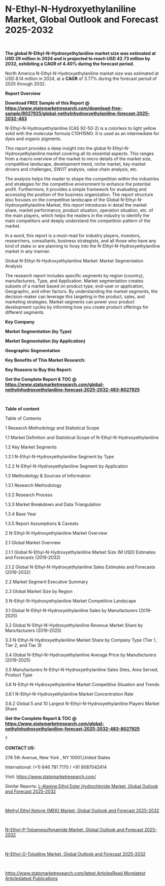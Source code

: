 <h1>N-Ethyl-N-Hydroxyethylaniline Market, Global Outlook and Forecast 2025-2032</h1><br/><p><strong>The global N-Ethyl-N-Hydroxyethylaniline market size was estimated at USD 29 million in 2024 and is projected to reach USD 42.73 million by 2032, exhibiting a <strong>CAGR</strong> of 4.40% during the forecast period.</strong></p>
 
 
 
 <p>North America N-Ethyl-N-Hydroxyethylaniline market size was estimated at USD 8.14 million in 2024, at a <strong>CAGR</strong> of 3.77% during the forecast period of 2025 through 2032.</p>
 
 
 
 <p><strong>Report Overview</strong></p>
 
 
 
 <p><strong>Download FREE Sample of this Report @ <a href="https://www.statsmarketresearch.com/download-free-sample/8027925/global-nethylnhydroxyethylaniline-forecast-2025-2032-483">https://www.statsmarketresearch.com/download-free-sample/8027925/global-nethylnhydroxyethylaniline-forecast-2025-2032-483</a></strong></p>
 
 
 
 <p>N-Ethyl-N-Hydroxyethylaniline (CAS 92-50-2) is a colorless to light yellow solid with the molecular formula C10H15NO. It is used as an intermediate for dyes and organic pigments.</p>
 
 
 
 <p>This report provides a deep insight into the global N-Ethyl-N-Hydroxyethylaniline market covering all its essential aspects. This ranges from a macro overview of the market to micro details of the market size, competitive landscape, development trend, niche market, key market drivers and challenges, SWOT analysis, value chain analysis, etc.</p>
 
 
 
 <p>The analysis helps the reader to shape the competition within the industries and strategies for the competitive environment to enhance the potential profit. Furthermore, it provides a simple framework for evaluating and accessing the position of the business organization. The report structure also focuses on the competitive landscape of the Global N-Ethyl-N-Hydroxyethylaniline Market, this report introduces in detail the market share, market performance, product situation, operation situation, etc. of the main players, which helps the readers in the industry to identify the main competitors and deeply understand the competition pattern of the market.</p>
 
 
 
 <p>In a word, this report is a must-read for industry players, investors, researchers, consultants, business strategists, and all those who have any kind of stake or are planning to foray into the N-Ethyl-N-Hydroxyethylaniline market in any manner.</p>
 
 
 
 <p>Global N-Ethyl-N-Hydroxyethylaniline Market: Market Segmentation Analysis</p>
 
 
 
 <p>The research report includes specific segments by region (country), manufacturers, Type, and Application. Market segmentation creates subsets of a market based on product type, end-user or application, Geographic, and other factors. By understanding the market segments, the decision-maker can leverage this targeting in the product, sales, and marketing strategies. Market segments can power your product development cycles by informing how you create product offerings for different segments.</p>
 
 
 
 <p><strong>Key Company</strong></p>
 
 
 
 <p><strong>Market Segmentation (by Type)</strong></p>
 
 
 
 <p><strong>Market Segmentation (<strong>by Application</strong>)</strong></p>
 
 
 
 <p><strong>Geographic Segmentation</strong></p>
 
 
 
 <p><strong>Key Benefits of This Market Research:</strong></p>
 
 
 
 <p><strong>Key <strong>Reasons to Buy</strong> this Report:</strong></p>
 
 
 
 <div><b>Get the Complete Report & TOC @ <a href="https://www.statsmarketresearch.com/global-nethylnhydroxyethylaniline-forecast-2025-2032-483-8027925">https://www.statsmarketresearch.com/global-nethylnhydroxyethylaniline-forecast-2025-2032-483-8027925</a></b></div>
 
 
 
 <p><br />
 
 <b>Table of content</b></p>
 
 
 
 <p>Table of Contents<br />
 
 1 Research Methodology and Statistical Scope<br />
 
 1.1 Market Definition and Statistical Scope of N-Ethyl-N-Hydroxyethylaniline<br />
 
 1.2 Key Market Segments<br />
 
 1.2.1 N-Ethyl-N-Hydroxyethylaniline Segment by Type<br />
 
 1.2.2 N-Ethyl-N-Hydroxyethylaniline Segment by Application<br />
 
 1.3 Methodology & Sources of Information<br />
 
 1.3.1 Research Methodology<br />
 
 1.3.2 Research Process<br />
 
 1.3.3 Market Breakdown and Data Triangulation<br />
 
 1.3.4 Base Year<br />
 
 1.3.5 Report Assumptions & Caveats<br />
 
 2 N-Ethyl-N-Hydroxyethylaniline Market Overview<br />
 
 2.1 Global Market Overview<br />
 
 2.1.1 Global N-Ethyl-N-Hydroxyethylaniline Market Size (M USD) Estimates and Forecasts (2019-2032)<br />
 
 2.1.2 Global N-Ethyl-N-Hydroxyethylaniline Sales Estimates and Forecasts (2019-2032)<br />
 
 2.2 Market Segment Executive Summary<br />
 
 2.3 Global Market Size by Region<br />
 
 3 N-Ethyl-N-Hydroxyethylaniline Market Competitive Landscape<br />
 
 3.1 Global N-Ethyl-N-Hydroxyethylaniline Sales by Manufacturers (2019-2025)<br />
 
 3.2 Global N-Ethyl-N-Hydroxyethylaniline Revenue Market Share by Manufacturers (2019-2025)<br />
 
 3.3 N-Ethyl-N-Hydroxyethylaniline Market Share by Company Type (Tier 1, Tier 2, and Tier 3)<br />
 
 3.4 Global N-Ethyl-N-Hydroxyethylaniline Average Price by Manufacturers (2019-2025)<br />
 
 3.5 Manufacturers N-Ethyl-N-Hydroxyethylaniline Sales Sites, Area Served, Product Type<br />
 
 3.6 N-Ethyl-N-Hydroxyethylaniline Market Competitive Situation and Trends<br />
 
 3.6.1 N-Ethyl-N-Hydroxyethylaniline Market Concentration Rate<br />
 
 3.6.2 Global 5 and 10 Largest N-Ethyl-N-Hydroxyethylaniline Players Market Share</p>
 
 
 
 <div><b>Get the Complete Report & TOC @ <a href="https://www.statsmarketresearch.com/global-nethylnhydroxyethylaniline-forecast-2025-2032-483-8027925">https://www.statsmarketresearch.com/global-nethylnhydroxyethylaniline-forecast-2025-2032-483-8027925</a></b></div>
 
 
 
 <p>? </p>
 
 
 
 <p><b>CONTACT US:</b><br />
 
 276 5th Avenue, New York , NY 10001,United States<br />
 
 International: (+1) 646 781 7170 / +91 8087042414<br />
 
 Visit: <a href="https://www.statsmarketresearch.com/">https://www.statsmarketresearch.com/</a><br />
 
 Similar Reports: <a href="https://www.statsmarketresearch.com/global-nethylnhydroxyethylaniline-forecast-2025-2032-483-8027925">L-Alanine Ethyl Ester Hydrochloride Market, Global Outlook and Forecast 2025-2032</a><br />
 
 <br />
 
 <a href="https://www.statsmarketresearch.com/global-nethylnhydroxyethylaniline-forecast-2025-2032-483-8027925">Methyl Ethyl Ketone (MEK) Market, Global Outlook and Forecast 2025-2032</a><br />
 
 <br />
 
 <a href="https://www.statsmarketresearch.com/global-nethylnhydroxyethylaniline-forecast-2025-2032-483-8027925">N-Ethyl-P-Toluenesulfonamide Market, Global Outlook and Forecast 2025-2032</a><br />
 
 <br />
 
 <a href="https://www.statsmarketresearch.com/global-nethylnhydroxyethylaniline-forecast-2025-2032-483-8027925">N-Ethyl-O-Toluidine Market, Global Outlook and Forecast 2025-2032</a><br />
 
 <br />
 
 <a href="https://gyeongbokgung.com">https://www.statsmarketresearch.com/</a><a href="https://hallyeomaritime.com">latest Articles</a><a href="https://jingwansa.com">Read More</a><a href="https://nguoiviet.jp/">latest Articles</a><a href="https://www.intelmarketresearch.com/">latest Publications</a></p>